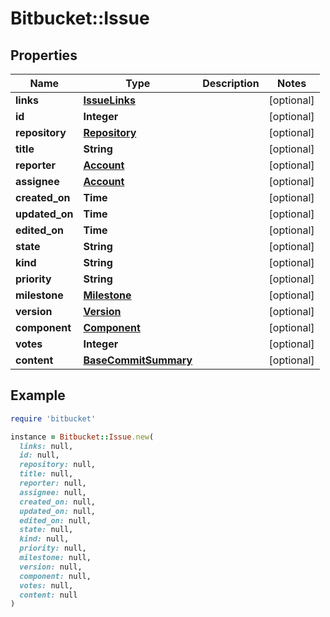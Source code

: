 # Bitbucket::Issue

## Properties

| Name | Type | Description | Notes |
| ---- | ---- | ----------- | ----- |
| **links** | [**IssueLinks**](IssueLinks.md) |  | [optional] |
| **id** | **Integer** |  | [optional] |
| **repository** | [**Repository**](Repository.md) |  | [optional] |
| **title** | **String** |  | [optional] |
| **reporter** | [**Account**](Account.md) |  | [optional] |
| **assignee** | [**Account**](Account.md) |  | [optional] |
| **created_on** | **Time** |  | [optional] |
| **updated_on** | **Time** |  | [optional] |
| **edited_on** | **Time** |  | [optional] |
| **state** | **String** |  | [optional] |
| **kind** | **String** |  | [optional] |
| **priority** | **String** |  | [optional] |
| **milestone** | [**Milestone**](Milestone.md) |  | [optional] |
| **version** | [**Version**](Version.md) |  | [optional] |
| **component** | [**Component**](Component.md) |  | [optional] |
| **votes** | **Integer** |  | [optional] |
| **content** | [**BaseCommitSummary**](BaseCommitSummary.md) |  | [optional] |

## Example

```ruby
require 'bitbucket'

instance = Bitbucket::Issue.new(
  links: null,
  id: null,
  repository: null,
  title: null,
  reporter: null,
  assignee: null,
  created_on: null,
  updated_on: null,
  edited_on: null,
  state: null,
  kind: null,
  priority: null,
  milestone: null,
  version: null,
  component: null,
  votes: null,
  content: null
)
```

